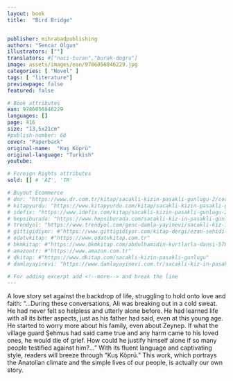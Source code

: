 ```yaml
---
layout: book
title:  "Bird Bridge"


publisher: mihrabadpublishing
authors: "Sencar Olgun"
illustrators: [""]
translators: #["naci-turan","burak-dogru"]
image: assets/images/ean/9786056846229.jpg
categories: [ "Novel" ]
tags: [ "literature"]
previewpage: false
featured: false

# Book attributes
ean: 9786056846229
languages: []
page: 416
size: "13,5x21cm"
#publish-number: 60
cover: "Paperback"
original-name:  "Kuş Köprü"
original-language: "Turkish"
youtube:

# Foreign Rights attributes
sold: [] # 'AZ', 'TR'

# Buyout Ecommerce
# dnr: "https://www.dr.com.tr/kitap/sacakli-kizin-pasakli-gunlugu-2/cocuk-ve-genclik/genclik-10-yas/roman-oyku/urunno=0001893059001"
# kitapyurdu: "https://www.kitapyurdu.com/kitap/sacakli-kizin-pasakli-gunlugu-2-/560122.html&filter_name=Sa%C3%A7akl%C4%B1+K%C4%B1z%27%C4%B1n+Pasakl%C4%B1+G%C3%BCnl%C3%BC%C4%9F%C3%BC+2"
# idefix: "https://www.idefix.com/kitap/sacakli-kizin-pasakli-gunlugu-2/cocuk-ve-genclik/genclik-10-yas/roman-oyku/urunno=0001893059001"
# hepsiburada: "https://www.hepsiburada.com/sacakli-kiz-in-pasakli-gunlugu-2-damla-yayinevi-p-HBV000012ER86"
# trendyol: "https://www.trendyol.com/genc-damla-yayinevi/sacakli-kiz-in-pasakli-gunlugu-2-p-54825777"
# gittigidiyor: #"https://www.gittigidiyor.com/kitap-dergi/ezan-sehidi-adnan-menderes_pdp_732728793"
# odatvkitap: #"https://www.odatvkitap.com.tr"
# bkmkitap: #"https://www.bkmkitap.com/abdulhamidin-kurtlarla-dansi-578226"
# amazontr: #"https://www.amazon.com.tr"
# dkitap: #"https://www.dkitap.com/sacakli-kizin-pasakli-gunlugu"
# damlayayinevi: "https://www.damlayayinevi.com.tr/sacakli-kiz-in-pasakli-gunlugu-2-bu-iste-bi-terslik-var"

# For adding excerpt add <!--more--> and break the line
---
```

A love story set against the backdrop of life,
struggling to hold onto love and faith: “...During
these conversations, Ali was breaking out in a cold
sweat. He had never felt so helpless and utterly
alone before. He had learned life with all its bitter aspects, just as his father had said, even at
this young age. He started to worry more about
his family, even about Zeynep. If what the village
guard Şehmus had said came true and any harm
came to his loved ones, he would die of grief. How
could he justify himself alone if so many people
testified against him?...” With its fluent language
and captivating style, readers will breeze through
“Kuş Köprü.” This work, which portrays the Anatolian climate and the simple lives of our people, is
actually our own story.
<!--more--> 

